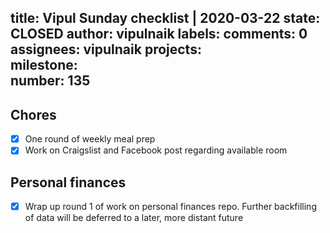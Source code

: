 title:	Vipul Sunday checklist | 2020-03-22
state:	CLOSED
author:	vipulnaik
labels:	
comments:	0
assignees:	vipulnaik
projects:	
milestone:	
number:	135
--
## Chores

- [x] One round of weekly meal prep
- [x] Work on Craigslist and Facebook post regarding available room
## Personal finances

- [x] Wrap up round 1 of work on personal finances repo. Further backfilling of data will be deferred to a later, more distant future
